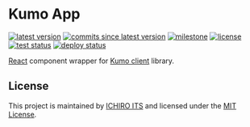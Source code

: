 # Kumo App

[![latest version](https://img.shields.io/github/v/release/ichiro-its/kumo-app)](https://github.com/ichiro-its/kumo-app/releases/)
[![commits since latest version](https://img.shields.io/github/commits-since/ichiro-its/kumo-app/latest)](https://github.com/ichiro-its/kumo-app/commits/master)
[![milestone](https://img.shields.io/github/milestones/progress/ichiro-its/kumo-app/1?label=milestone)](https://github.com/ichiro-its/kumo-app/milestone/1)
[![license](https://img.shields.io/github/license/ichiro-its/kumo-app)](./LICENSE)
[![test status](https://img.shields.io/github/workflow/status/ichiro-its/kumo-app/Build%20and%20Test?label=test)](https://github.com/ichiro-its/kumo-app/actions)
[![deploy status](https://img.shields.io/github/workflow/status/ichiro-its/kumo-app/Build%20and%20Deploy?label=deploy)](https://github.com/ichiro-its/kumo-app/actions)

[React](https://reactjs.org/) component wrapper for [Kumo client](https://www.npmjs.com/package/kumo-client) library.

## License

This project is maintained by [ICHIRO ITS](https://github.com/ichiro-its) and licensed under the [MIT License](./LICENSE).
